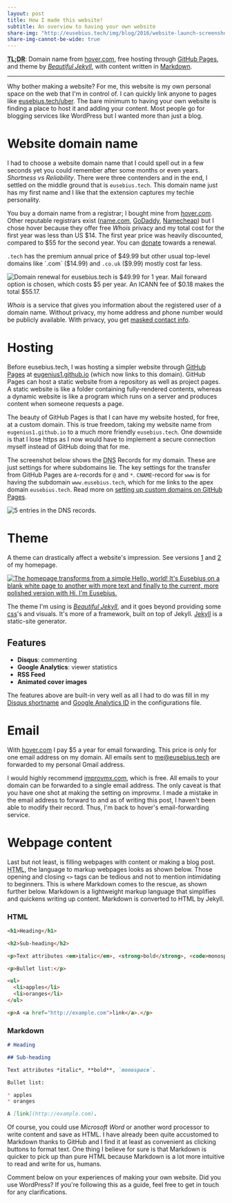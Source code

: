 ```yaml
---
layout: post
title: How I made this website!
subtitle: An overview to having your own website
share-img: "http://eusebius.tech/img/blog/2016/website-launch-screenshot.png"
share-img-cannot-be-wide: true
---
```


**<abbr title="Too long; didn't read">TL;DR</abbr>**: Domain name from [hover.com](https://hover.com/Yiflhr2y "$2 discount link"), free hosting through [GitHub Pages](https://pages.github.com/), and theme by [*Beautiful Jekyll*](http://deanattali.com/beautiful-jekyll/), with content written in [Markdown](#webpage-content).

---

Why bother making a website? 
For me, this website is my own personal space on the web that I'm in control of. I can quickly link anyone to pages like [eusebius.tech/uber](/uber "Free Uber ride"). 
The bare minimum to having your own website is finding a place to host it and adding your content. Most people go for blogging services like WordPress but I wanted more than just a blog.

# Website domain name

I had to choose a website domain name that I could spell out in a few seconds yet you could remember after some months or even years. *Shortness vs Reliability*. There were three contenders and in the end, I settled on the middle ground that is `eusebius.tech`. This domain name just has my first name and I like that the extension captures my techie personality.

You buy a domain name from a registrar; I bought mine from [hover.com](https://hover.com/Yiflhr2y "$2 discount link"). Other reputable registrars exist ([name.com](https://www.name.com/), [GoDaddy](https://www.godaddy.com/), [Namecheap](https://www.namecheap.com/)) but I chose hover because they offer free *Whois* privacy and my total cost for the first year was less than US $14. The first year price was heavily discounted, compared to $55 for the second year. You can [donate](/donate "Donate to Eusebius.Tech") towards a renewal.

`.tech` has the premium annual price of $49.99 but other usual top-level domains like `.com` ($14.99) and `.co.uk` ($9.99) mostly cost far less.

![Domain renewal for eusebius.tech is $49.99 for 1 year. Mail forward option is chosen, which costs $5 per year. An ICANN fee of $0.18 makes the total $55.17.](/img/blog/2016/hover-renewal.png "Domain renewal for a second year")

*Whois* is a service that gives you information about the registered user of a domain name. Without privacy, my home address and phone number would be publicly available. With privacy, you get [masked contact info](http://www.whois.com/whois/eusebius.tech).

# Hosting

Before eusebius.tech, I was hosting a simpler website through [GitHub Pages](https://pages.github.com/) at [eugenius1.github.io](http://eugenius1.github.io) (which now links to this domain). GitHub Pages can host a static website from a repository as well as project pages. A static website is like a folder containing fully-rendered contents, whereas a dynamic website is like a program which runs on a server and produces content when someone requests a page.

The beauty of GitHub Pages is that I can have my website hosted, for free, at a custom domain. This is true freedom, taking my website name from `eugenius1.github.io` to a much more friendly `eusebius.tech`. One downside is that I lose https as I now would have to implement a secure connection myself instead of GitHub doing that for me.

The screenshot below shows the <abbr title="Domain Name System">DNS</abbr> Records for my domain. These are just settings for where subdomains lie. The key settings for the transfer from GitHub Pages are `A`-records for `@` and `*`. `CNAME`-record for `www` is for having the subdomain `www.eusebius.tech`, which for me links to the apex domain `eusebius.tech`. Read more on [setting up custom domains on GitHub Pages](https://help.github.com/articles/about-supported-custom-domains/).

![5 entries in the DNS records.](/img/blog/2016/hover-dns.png "DNS settings on hover.com")

# Theme

A theme can drastically affect a website's impression. See versions [1](/index-v1.html) and [2](/index-v2.html) of my homepage.

[![The homepage transforms from a simple `Hello, world! It's Eusebius` on a blank white page to another with more text and finally to the current, more polished version with `Hi, I'm Eusebius`.](/img/blog/2016/theme-history.gif "GIF of website transformation")](/raw/img/blog/2016/theme-history.gif)

The theme I'm using is [*Beautiful Jekyll*](http://deanattali.com/beautiful-jekyll/), and it goes beyond providing some [css](http://www.w3schools.com/css/css_intro.asp "Cascading Style Sheets")'s and visuals. It's more of a framework, built on top of Jekyll. [Jekyll](https://jekyllrb.com/) is a static-site generator.

## Features

- **Disqus**: commenting
- **Google Analytics**: viewer statistics
- **RSS Feed**
- **Animated cover images**

The features above are built-in very well as all I had to do was fill in my [Disqus shortname](https://help.disqus.com/customer/portal/articles/466208) and [Google Analytics ID](https://support.google.com/analytics/answer/1008080) in the configurations file.

# Email

With [hover.com](https://hover.com/Yiflhr2y "$2 discount link") I pay $5 a year for email forwarding. This price is only for one email address on my domain. All emails sent to [me@eusebius.tech](mailto:me@eusebius.tech) are forwarded to my personal Gmail address.

I would highly recommend [improvmx.com](http://improvmx.com/), which is free. All emails to your domain can be forwarded to a single email address. The only caveat is that you have one shot at making the setting on improvmx. I made a mistake in the email address to forward to and as of writing this post, I haven't been able to modify their record. Thus, I'm back to hover's email-forwarding service.

# Webpage content

Last but not least, is filling webpages with content or making a blog post. <abbr title="HyperText Markup Language">HTML</abbr>, the language to markup webpages looks as shown below. Those opening and closing `<>` tags can be tedious and not to mention intimidating to beginners. This is where Markdown comes to the rescue, as shown further below. Markdown is a lightweight markup language that simplifies and quickens writing up content. Markdown is converted to HTML by Jekyll.

### HTML

```html
<h1>Heading</h1>

<h2>Sub-heading</h2>

<p>Text attributes <em>italic</em>, <strong>bold</strong>, <code>monospace</code>.</p>

<p>Bullet list:</p>

<ul>
  <li>apples</li>
  <li>oranges</li>
</ul>

<p>A <a href="http://example.com">link</a>.</p>
```

### Markdown

```markdown
# Heading

## Sub-heading

Text attributes *italic*, **bold**, `monospace`.

Bullet list:

* apples
* oranges

A [link](http://example.com).
```

Of course, you could use *Microsoft Word* or another word processor to write content and save as HTML. I have already been quite accustomed to Markdown thanks to GitHub and I find it at least as convenient as clicking buttons to format text. One thing I believe for sure is that Markdown is quicker to pick up than pure HTML because Markdown is a lot more intuitive to read and write for us, humans.

Comment below on your experiences of making your own website. Did you use WordPress? If you're following this as a guide, feel free to get in touch for any clarifications.